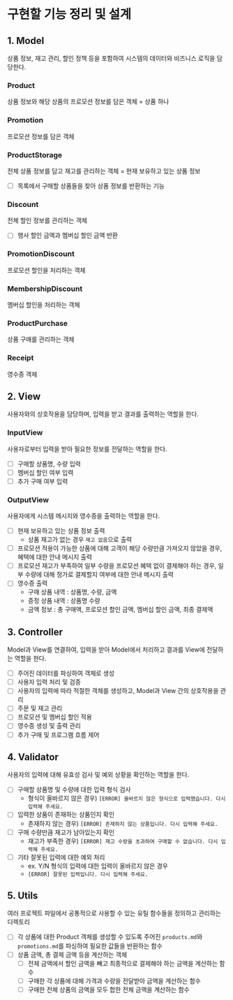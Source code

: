 # 구현할 기능 정리 및 설계

## 1. Model

상품 정보, 재고 관리, 할인 정책 등을 포함하여 시스템의 데이터와 비즈니스 로직을 담당한다.

### Product

상품 정보와 해당 상품의 프로모션 정보를 담은 객체 = 상품 하나

### Promotion

프로모션 정보를 담은 객체 

### ProductStorage

전체 상품 정보를 담고 재고를 관리하는 객체 = 현재 보유하고 있는 상품 정보

- [ ] 목록에서 구매할 상품들을 찾아 상품 정보를 반환하는 기능

### Discount

전체 할인 정보를 관리하는 객체

- [ ] 행사 할인 금액과 멤버십 할인 금액 반환

### PromotionDiscount

프로모션 할인을 처리하는 객체

### MembershipDiscount

멤버십 할인을 처리하는 객체

### ProductPurchase

상품 구매를 관리하는 객체

### Receipt

영수증 객체

## 2. View

사용자와의 상호작용을 담당하며, 입력을 받고 결과를 출력하는 역할을 한다.

### InputView

사용자로부터 입력을 받아 필요한 정보를 전달하는 역할을 한다.

- [ ] 구매할 상품명, 수량 입력
- [ ] 멤버십 할인 여부 입력
- [ ] 추가 구매 여부 입력

### OutputView

사용자에게 시스템 메시지와 영수증을 출력하는 역할을 한다.

- [ ] 현재 보유하고 있는 상품 정보 출력
  - 상품 재고가 없는 경우 `재고 없음`으로 출력
- [ ] 프로모션 적용이 가능한 상품에 대해 고객이 해당 수량만큼 가져오지 않았을 경우, 혜택에 대한 안내 메시지 출력
- [ ] 프로모션 재고가 부족하여 일부 수량을 프로모션 혜택 없이 결제해야 하는 경우, 일부 수량에 대해 정가로 결제할지 여부에 대한 안내 메시지 출력
- [ ] 영수증 출력
  - 구매 상품 내역 : 상품명, 수량, 금액
  - 증정 상품 내역 : 상품명 수량
  - 금액 정보 : 총 구매액, 프로모션 할인 금액, 멤버십 할인 금액, 최종 결제액

## 3. Controller

Model과 View를 연결하여, 입력을 받아 Model에서 처리하고 결과를 View에 전달하는 역할을 한다.

- [ ] 주어진 데이터를 파싱하여 객체로 생성
- [ ] 사용자 입력 처리 및 검증
- [ ] 사용자의 입력에 따라 적절한 객체를 생성하고, Model과 View 간의 상호작용을 관리
- [ ] 주문 및 재고 관리
- [ ] 프로모션 및 멤버십 할인 적용
- [ ] 영수증 생성 및 출력 관리
- [ ] 추가 구매 및 프로그램 흐름 제어

## 4. Validator

사용자의 입력에 대해 유효성 검사 및 예외 상황을 확인하는 역할을 한다.

- [ ] 구매할 상품명 및 수량에 대한 입력 형식 검사 <br/>
  - 형식이 올바르지 않은 경우) `[ERROR] 올바르지 않은 형식으로 입력했습니다. 다시 입력해 주세요.`
- [ ] 입력한 상품이 존재하는 상품인지 확인 <br/>
  - 존재하지 않는 경우) `[ERROR] 존재하지 않는 상품입니다. 다시 입력해 주세요.`
- [ ] 구매 수량만큼 재고가 남아있는지 확인 <br/>
  - 재고가 부족한 경우) `[ERROR] 재고 수량을 초과하여 구매할 수 없습니다. 다시 입력해 주세요.`
- [ ] 기타 잘못된 입력에 대한 예외 처리 <br/>
  - ex. Y/N 형식의 입력에 대한 입력이 올바르지 않은 경우
  - `[ERROR] 잘못된 입력입니다. 다시 입력해 주세요.`

## 5. Utils

여러 프로젝트 파일에서 공통적으로 사용할 수 있는 유틸 함수들을 정의하고 관리하는 디렉토리

- [ ] 각 상품에 대한 Product 객체를 생성할 수 있도록 주어진 `products.md`와 `promotions.md`를 파싱하여 필요한 값들을 반환하는 함수
- [ ] 상품 금액, 총 결제 금액 등을 계산하는 객체
  - [ ] 전체 금액에서 할인 금액을 빼고 최종적으로 결제해야 하는 금액을 계산하는 함수
  - [ ] 구매한 각 상품에 대해 가격과 수량을 전달받아 금액을 계산하는 함수
  - [ ] 구매한 전체 상품의 금액을 모두 합한 전체 금액을 계산하는 함수
